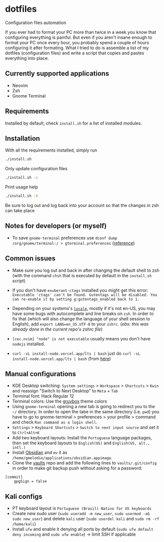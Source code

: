 # dotfiles
Configuration files automation

If you ever had to format your PC more than twice in a week you know that configuring everything is painful.
But even if you aren't insane enough to format your PC once every hour, you probably spend a couple of hours
configuring it after formating.
What I tried to do is assemble a list of my dotfiles (configuration files) and write a script that copies
and pastes everything into place.

## Currently supported applications
* Neovim
* Zsh
* Gnome Terminal

## Requirements
Installed by default, check `install.sh` for a list of installed modules.

## Installation
With all the requirements installed, simply run
```bash
./install.sh
```

Only update configuration files
```bash
./install.sh -c
```

Print usage help
```bash
./install.sh -h
```

Be sure to log out and log back into your account so that the changes in zsh can take place

## Notes for developers (or myself)
- To save `gnome-terminal` preferences use `dconf dump /org/gnome/terminal:/ > gterminal.preferences` ([reference](https://askubuntu.com/a/1241849/855527))

## Common issues
- Make sure you log out and back in after changing the default shell to zsh (with the command `chsh` that is executed by default in the `install.sh` script)

- If you don't have `exuberant-ctags` installed you might get this error: `Executable 'ctags' can't be found. Gutentags will be disabled. You can re-enable it by setting g:gutentags_enabled back to 1.`

- Depending on your systems's [`locale`](https://wiki.archlinux.org/index.php/Locale), mostly if it's not en-US, you may have some bugs with autocomplete and line breaks on `zsh`. In order to fix that (which will also change the language of your shell session to English), add `export LANG=en_US.UTF-8` to your `zshrc`. (*obs: this was already done in the current repo's zshrc file*)

- `[coc.nvim] "node" is not executable` usually means you don't have `nodejs` installed.

- `curl -sL install-node.vercel.app/lts | bash` just do `curl -sL install-node.vercel.app/lts | bash` (from [here](https://github.com/neoclide/coc.nvim))

## Manual configurations
- KDE Desktop switching: `System settings` > `Workspace` > `Shortcuts` > `Kwin` and reassign "Switch to Next Desktop" to `Meta` + `Tab`
- Terminal font: Hack Regular 12
- Terminal colors: Use the [gruvbox](https://github.com/morhetz/gruvbox) theme colors
- Using `gnome-terminal` opening a new tab is going to redirect you to the `~/` directory. In order to open the tabe in the same directory (i.e. `pwd`) you have to go to gnome-terminal > preferences > your profile > command and check `Run command as a login shell`.
- `Settings` > `Keyboard Shortcuts` > `Switch to next input source` and set it to `Ctrl+Alt+K`
- Add two keyboard layouts: Install the `Portuguese` language packages, then set the keyboard layouts to `English(US)` and `English(US, alt., intl.)`
- Install [Obsidian](https://obsidian.md/) and `mv` it as `/home/gmelodie/applications/obsidian.appimage`.
- Clone the [vaults]() repo and add the following lines to `vaults/.git/config` in order to make git backup push without asking for a password:
```
[commit]
    gpgSign = false
```

## Kali configs
- PT keyboard layout is `Portuguese (Brasil) Nativo for US keyboards`
- Create new sudo user (`sudo useradd -m new_user`, `sudo usermod -aG sudo new_user`) and delete `kali` user (`sudo userdel kali` and `sudo rm -rf /home/kali`)
- Install `ufw` and enable it denying all ports by default (`sudo ufw default deny incoming` and `sudo ufw enable`) -> limit SSH if applicable

